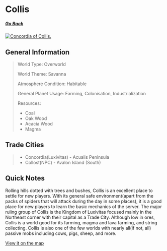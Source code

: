 # Collis

##### [Go Back](/wiki/space#planets)

<a href="https://imgur.com/MAllm95"><img src="https://i.imgur.com/MAllm95.jpg" title="Concordia of Collis." /></a>

## General Information

> World Type: Overworld
>
> World Theme: Savanna
>
> Atmosphere Condition: Habitable
>
> General Planet Usage: Farming, Colonisation, Industrialization
>
> Resources:
> - Coal
> - Oak Wood
> - Acacia Wood
> - Magma

## Trade Cities
> - Concordia(Luxivitas) - Acualis Peninsula
> - Collost(NPC) - Avalon Island (South)

## Quick Notes

Rolling hills dotted with trees and bushes, Collis is an excellent place to settle for new players. With its general safe environment(apart from the packs of spiders that will attack during the day in some places), it is a good place for new players to learn the basic mechanics of the server. The major ruling group of Collis is the Kingdom of Luxivitas focused mainly in the Northeast corner with their capital as a Trade City. Although low in ores, Collis is a world good for its farming, magma and lava farming, and string collecting. Collis is also one of the few worlds with nearly all(if not, all) passive mobs including cows, pigs, sheep, and more.

[View it on the map](https://dynmap.starlegacy.net/?worldname=Collis)
